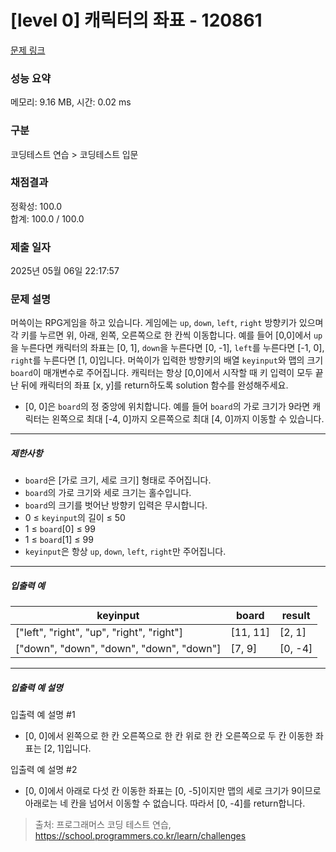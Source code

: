 # [level 0] 캐릭터의 좌표 - 120861 

[문제 링크](https://school.programmers.co.kr/learn/courses/30/lessons/120861?language=python3) 

### 성능 요약

메모리: 9.16 MB, 시간: 0.02 ms

### 구분

코딩테스트 연습 > 코딩테스트 입문

### 채점결과

정확성: 100.0<br/>합계: 100.0 / 100.0

### 제출 일자

2025년 05월 06일 22:17:57

### 문제 설명

<p>머쓱이는 RPG게임을 하고 있습니다. 게임에는 <code>up</code>, <code>down</code>, <code>left</code>, <code>right</code> 방향키가 있으며 각 키를 누르면 위, 아래, 왼쪽, 오른쪽으로 한 칸씩 이동합니다. 예를 들어 [0,0]에서 <code>up</code>을 누른다면 캐릭터의 좌표는 [0, 1], <code>down</code>을 누른다면 [0, -1], <code>left</code>를 누른다면 [-1, 0], <code>right</code>를 누른다면 [1, 0]입니다. 머쓱이가 입력한 방향키의 배열 <code>keyinput</code>와 맵의 크기 <code>board</code>이 매개변수로 주어집니다. 캐릭터는 항상 [0,0]에서 시작할 때 키 입력이 모두 끝난 뒤에 캐릭터의 좌표 [x, y]를 return하도록 solution 함수를 완성해주세요.</p>

<ul>
<li>[0, 0]은 <code>board</code>의 정 중앙에 위치합니다. 예를 들어 <code>board</code>의 가로 크기가 9라면 캐릭터는 왼쪽으로 최대 [-4, 0]까지 오른쪽으로 최대 [4, 0]까지 이동할 수 있습니다.</li>
</ul>

<hr>

<h5>제한사항</h5>

<ul>
<li><code>board</code>은 [가로 크기, 세로 크기] 형태로 주어집니다.</li>
<li><code>board</code>의 가로 크기와 세로 크기는 홀수입니다.</li>
<li><code>board</code>의 크기를 벗어난 방향키 입력은 무시합니다.</li>
<li>0 ≤ <code>keyinput</code>의 길이 ≤ 50</li>
<li>1 ≤ <code>board</code>[0]&nbsp;≤ 99</li>
<li>1 ≤ <code>board</code>[1] ≤ 99</li>
<li><code>keyinput</code>은 항상 <code>up</code>, <code>down</code>, <code>left</code>, <code>right</code>만 주어집니다.</li>
</ul>

<hr>

<h5>입출력 예</h5>
<table class="table">
        <thead><tr>
<th>keyinput</th>
<th>board</th>
<th>result</th>
</tr>
</thead>
        <tbody><tr>
<td>["left", "right", "up", "right", "right"]</td>
<td>[11, 11]</td>
<td>[2, 1]</td>
</tr>
<tr>
<td>["down", "down", "down", "down", "down"]</td>
<td>[7, 9]</td>
<td>[0, -4]</td>
</tr>
</tbody>
      </table>
<hr>

<h5>입출력 예 설명</h5>

<p>입출력 예 설명 #1</p>

<ul>
<li>[0, 0]에서 왼쪽으로 한 칸 오른쪽으로 한 칸 위로 한 칸 오른쪽으로 두 칸 이동한 좌표는 [2, 1]입니다.</li>
</ul>

<p>입출력 예 설명 #2</p>

<ul>
<li>[0, 0]에서 아래로 다섯 칸 이동한 좌표는 [0, -5]이지만 맵의 세로 크기가 9이므로 아래로는 네 칸을 넘어서 이동할 수 없습니다. 따라서 [0, -4]를 return합니다.</li>
</ul>


> 출처: 프로그래머스 코딩 테스트 연습, https://school.programmers.co.kr/learn/challenges